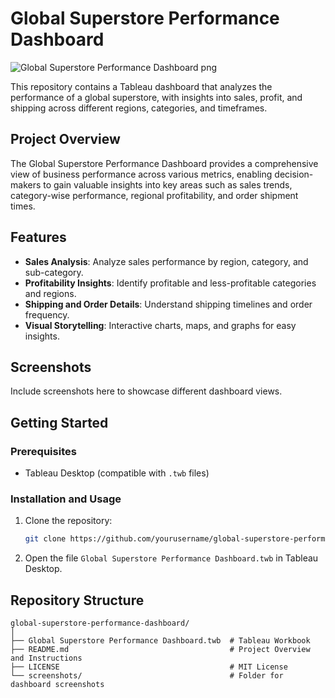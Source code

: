 # Global Superstore Performance Dashboard

![Global Superstore Performance Dashboard png](https://github.com/user-attachments/assets/68dcec49-be72-413f-894c-7d8e0f930899)

This repository contains a Tableau dashboard that analyzes the performance of a global superstore, with insights into sales, profit, and shipping across different regions, categories, and timeframes.

## Project Overview

The Global Superstore Performance Dashboard provides a comprehensive view of business performance across various metrics, enabling decision-makers to gain valuable insights into key areas such as sales trends, category-wise performance, regional profitability, and order shipment times.

## Features

- **Sales Analysis**: Analyze sales performance by region, category, and sub-category.
- **Profitability Insights**: Identify profitable and less-profitable categories and regions.
- **Shipping and Order Details**: Understand shipping timelines and order frequency.
- **Visual Storytelling**: Interactive charts, maps, and graphs for easy insights.

## Screenshots

Include screenshots here to showcase different dashboard views.

## Getting Started

### Prerequisites

- Tableau Desktop (compatible with `.twb` files)

### Installation and Usage

1. Clone the repository:

    ```bash
    git clone https://github.com/yourusername/global-superstore-performance-dashboard.git
    ```

2. Open the file `Global Superstore Performance Dashboard.twb` in Tableau Desktop.

## Repository Structure

```plaintext
global-superstore-performance-dashboard/
│
├── Global Superstore Performance Dashboard.twb  # Tableau Workbook
├── README.md                                    # Project Overview and Instructions
├── LICENSE                                      # MIT License
└── screenshots/                                 # Folder for dashboard screenshots
